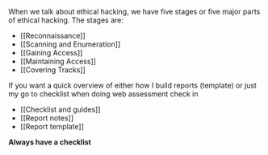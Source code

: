 When we talk about ethical hacking, we have five stages or five major parts of ethical hacking. The stages are: 
- [[Reconnaissance]]
- [[Scanning and Enumeration]]
- [[Gaining Access]]
- [[Maintaining Access]]
- [[Covering Tracks]]

If you want a quick overview of either how I build reports (template) or just my go to checklist when doing web assessment check in
- [[Checklist and guides]]
- [[Report notes]]
- [[Report template]]

**Always have a checklist**